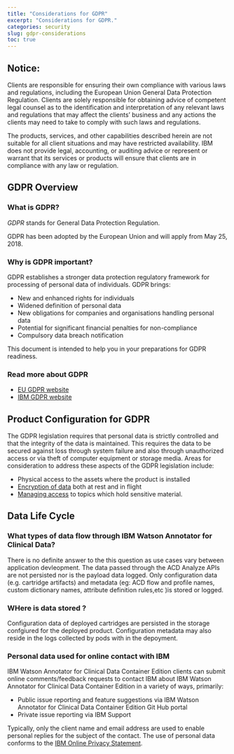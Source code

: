 ```yaml
---
title: "Considerations for GDPR"
excerpt: "Considerations for GDPR."
categories: security
slug: gdpr-considerations
toc: true
---
```


## Notice:

Clients are responsible for ensuring their own compliance with various laws
and regulations, including the European Union General Data Protection Regulation.
Clients are solely responsible for obtaining advice of competent legal counsel as to
the identification and interpretation of any relevant laws and regulations that may
affect the clients’ business and any actions the clients may need to take to comply
with such laws and regulations.

The products, services, and other capabilities
described herein are not suitable for all client situations and may have restricted
availability. IBM does not provide legal, accounting, or auditing advice or represent or
warrant that its services or products will ensure that clients are in compliance with
any law or regulation.

## GDPR Overview

### What is GDPR?

_GDPR_ stands for General Data Protection Regulation.

GDPR has been adopted by the European Union and will apply from May 25, 2018.

### Why is GDPR important?

GDPR establishes a stronger data protection regulatory framework for processing of personal data of individuals. GDPR brings:

- New and enhanced rights for individuals
- Widened definition of personal data
- New obligations for companies and organisations handling personal data
- Potential for significant financial penalties for non-compliance
- Compulsory data breach notification

This document is intended to help you in your preparations for GDPR readiness.

### Read more about GDPR

- [EU GDPR website](https://gdpr.eu/)
- [IBM GDPR website](https://www.ibm.com/data-responsibility/gdpr/)

## Product Configuration for GDPR

The GDPR legislation requires that personal data is strictly controlled and that the
integrity of the data is maintained. This requires the data to be secured against loss
through system failure and also through unauthorized access or via theft of computer equipment or storage media.
Areas for consideration to address these aspects of the GDPR legislation include:

- Physical access to the assets where the product is installed
- [Encryption of data](../security) both at rest and in flight
- [Managing access](../managing-access) to topics which hold sensitive material.

## Data Life Cycle

### What types of data flow through IBM Watson Annotator for Clinical Data?

There is no definite answer to the this question as use cases vary between application devleopment.
The data passed through the ACD Analyze APIs are not persisted nor is the payload data logged.
Only configuration data (e.g. cartridge artifacts) and metadata (eg: ACD flow and profile names, custom dictionary names, attribute definition rules,etc )is stored or logged.

### WHere is data stored ?

Configuration data of deployed cartridges are persisted in the storage confgiured for the deployed product.
Configuration metadata may also reside in the logs collected by pods with in the depoyment.

### Personal data used for online contact with IBM

IBM Watson Annotator for Clinical Data Container Edition clients can submit online comments/feedback requests to contact IBM about IBM Watson Annotator for Clinical Data Container Edition in a variety of
ways, primarily:

- Public issue reporting and feature suggestions via IBM Watson Annotator for Clinical Data Container Edition Git Hub portal
- Private issue reporting via IBM Support

Typically, only the client name and email address are used to enable personal replies for the subject of the contact. The use of personal data conforms to the [IBM Online Privacy Statement](https://www.ibm.com/privacy/us/en/).
